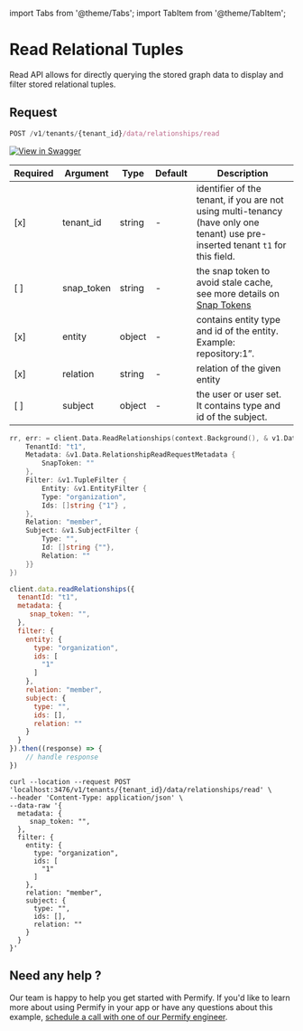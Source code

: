 import Tabs from '@theme/Tabs';
import TabItem from '@theme/TabItem';

# Read Relational Tuples

Read API allows for directly querying the stored graph data to display and filter stored relational tuples.

## Request
```javascript
POST /v1/tenants/{tenant_id}/data/relationships/read
```

[![View in Swagger](http://jessemillar.github.io/view-in-swagger-button/button.svg)](https://permify.github.io/permify-swagger/#/Data/data.relationships.read)

| Required | Argument | Type | Default | Description |
|----------|----------|---------|---------|-------------------------------------------------------------------------------------------|
| [x]   | tenant_id | string | - | identifier of the tenant, if you are not using multi-tenancy (have only one tenant) use pre-inserted tenant `t1` for this field.
| [ ]   | snap_token | string | - | the snap token to avoid stale cache, see more details on [Snap Tokens](../../reference/snap-tokens) |
| [x]   | entity | object | - | contains entity type and id of the entity. Example: repository:1”.
| [x]   | relation | string | - | relation of the given entity |
| [ ]   | subject | object | - | the user or user set. It contains type and id of the subject.  ||

<Tabs>
<TabItem value="go" label="Go">

```go
rr, err: = client.Data.ReadRelationships(context.Background(), & v1.Data.RelationshipReadRequest {
    TenantId: "t1",
    Metadata: &v1.Data.RelationshipReadRequestMetadata {
        SnapToken: ""
    },
    Filter: &v1.TupleFilter {
        Entity: &v1.EntityFilter {
        Type: "organization",
        Ids: []string {"1"} ,
    },
    Relation: "member",
    Subject: &v1.SubjectFilter {
        Type: "",
        Id: []string {""},
        Relation: ""
    }}
})
```

</TabItem>

<TabItem value="node" label="Node">

```javascript
client.data.readRelationships({
  tenantId: "t1",
  metadata: {
     snap_token: "",
  },
  filter: {
    entity: {
      type: "organization",
      ids: [
        "1"
      ]
    },
    relation: "member",
    subject: {
      type: "",
      ids: [],
      relation: ""
    }
  }
}).then((response) => {
    // handle response
})
```

</TabItem>
<TabItem value="curl" label="cURL">

```curl
curl --location --request POST 'localhost:3476/v1/tenants/{tenant_id}/data/relationships/read' \
--header 'Content-Type: application/json' \
--data-raw '{
  metadata: {
     snap_token: "",
  },
  filter: {
    entity: {
      type: "organization",
      ids: [
        "1"
      ]
    },
    relation: "member",
    subject: {
      type: "",
      ids: [],
      relation: ""
    }
  }
}'
```
</TabItem>
</Tabs>

## Need any help ?

Our team is happy to help you get started with Permify. If you'd like to learn more about using Permify in your app or have any questions about this example, [schedule a call with one of our Permify engineer](https://meetings-eu1.hubspot.com/ege-aytin/call-with-an-expert).
